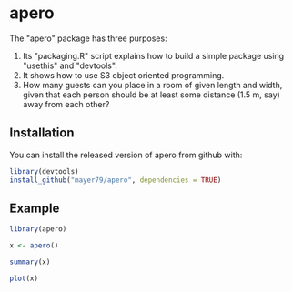 
# apero

<!-- badges: start -->
<!-- badges: end -->

The "apero" package has three purposes:

1. Its "packaging.R" script explains how to build a simple package using "usethis" and "devtools".
2. It shows how to use S3 object oriented programming.
3. How many guests can you place in a room of given length and width, given that each person should be at least some distance (1.5 m, say) away from each other?

## Installation

You can install the released version of apero from github with:

``` r
library(devtools)
install_github("mayer79/apero", dependencies = TRUE)
```

## Example

``` r
library(apero)

x <- apero()

summary(x)

plot(x)
```

